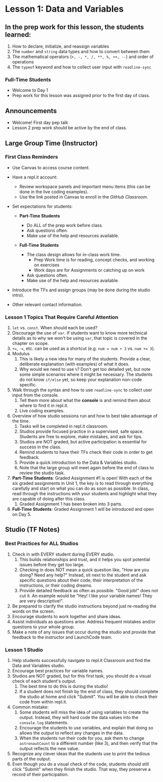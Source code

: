 # Lesson 1: Data and Variables

## In the prep work for this lesson, the students learned:
1. How to declare, initialize, and reassign variables
1. The ``number`` and ``string`` data types and how to convert between them
1. The mathematical operators (``+, -, *, /, **, %, ++, --``) and order of operations
1. The ``typeof`` keyword and how to collect user input with ``readline-sync``

### Full-Time Students
* Welcome to Day 1
* Prep work for this lesson was assigned prior to the first day of class.  

## Announcements
- Welcome! First day pep talk
- Lesson 2 prep work should be active by the end of class.

## Large Group Time (Instructor)
### First Class Reminders
- Use Canvas to access course content.
- Have a repl.it account:
   - Review workspace panels and important menu items (this can be done in the live coding examples).
   - Use the link posted in Canvas to enroll in the *GitHub Classroom*.

- Set expectations for students:

   - **Part-Time Students**
      - Do ALL of the prep work before class.
      - Ask questions often.
      - Make use of the help and resources available.

   - **Full-Time Students**
      - The class design allows for in-class work time.
         - Prep Work time is for reading, concept checks, and working on exercises
         - Work days are for Assignments or catching up on work
      - Ask questions often.
      - Make use of the help and resources available.

- Introduce the TFs and assign groups (may be done during the studio intro).
- Other relevant contact information.

### Lesson 1 Topics That Require Careful Attention
1. ``let`` vs. ``const``. When should each be used?
1. Discourage the use of ``var``. If students want to know more technical details as to why we won't be using ``var``, that topic is covered in the chapter on scope.
1. ``+=``, ``-=``, etc. can be used as a shortcut (e.g. ``num = num + 3`` vs. ``num += 3``).
1. Modulus
   1. This is likely a new idea for many of the students. Provide a clear, deliberate explanation (with examples) of what it does.
   1. Why would we need to use ``%``? Don't get too detailed yet, but note some simple scenarios where it might be necessary. The students do not know ``if/else`` yet, so keep your explanation non-code specific.
1. Walk through the syntax and how to use ``readline-sync`` to collect user input from the console.
   1. Tell them more about what the **console** is and remind them about where to find it in repl.it.
   1. Live coding examples.
1. Overview of how studio sessions run and how to best take advantage of the time.
   1. Tasks will be completed in repl.it classroom.
   1. Studios provide focused practice in a supervised, safe space. Students are free to explore, make mistakes, and ask for tips.
   1. Studios are NOT graded, but active participation is essential for success in the class.
   1. Remind students to have their TFs check their code in order to get feedback.
   1. Provide a quick introduction to the Data & Variables studio.
   1. Note that the large group will meet again before the end of class to review the studio task.
1. **Part-Time Students**: Graded Assignment #1 is open! With each of the six graded assignments in Unit 1, the key is to read through everything carefully and start on what you can do as soon as possible. In class, read through the instructions with your students and highlight what they are capable of doing after this class.
   1. Graded Assignment 1 has been broken into 3 parts.
1. **Full-Time Students**:  Graded Assignment 1 will be introduced and open on Day 5.  

## Studio (TF Notes)

### Best Practices for ALL Studios
1. Check in with EVERY student during EVERY studio.
   1. This builds relationships and trust, and it helps you spot potential issues before they get too large.
   1. Checking in does NOT mean a quick question like, "How are you doing? Need any help?" Instead, sit next to the student and ask specific questions about their code, their interpretation of the instructions, or their coding dreams.
   1. Provide detailed feedback as often as possible. "Good job!" does not cut it. An example would be "Hey! I like your variable names! They are very descriptive!".
1. Be prepared to clarify the studio instructions beyond just re-reading the words on the screen.
1. Encourage students to work together and share ideas.
1. Assist individuals as questions arise. Address frequent mistakes and/or questions to your whole group.
1. Make a note of any issues that occur during the studio and provide that feedback to the instructor and LaunchCode team.

### Lesson 1 Studio
1. Help students successfully navigate to repl.it Classroom and find the Data and Variables studio.
1. Encourage best practices for variable names.
1. Studios are NOT graded, but for this first task, you should do a visual check of each student's output.
   1. The best time to do this is during the studio!
   1. If a student does not finish by the end of class, they should complete the studio at home and click "Submit". You will be able to check their code from within repl.it.
1. Common mistake:
   1. Some students will miss the idea of using variables to create the output. Instead, they will hard code the data values into the ``console.log`` statements.
   1. Encourage the students to use variables, and explain that doing so allows the output to reflect any changes in the data.
   1. When the students run their code for you, ask them to change ``astronautCount`` to a different number (like 3), and then verify that the output reflects the new value.
1. Recognize any clever ideas that the students use to print the tedious parts of the output.
1. Even though you do a visual check of the code, students should still click "Submit" when they finish the studio. That way, they preserve a record of their participation.